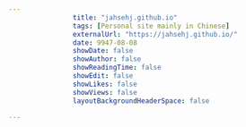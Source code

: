 ---
                title: "jahsehj.github.io"
                tags: [Personal site mainly in Chinese]
                externalUrl: "https://jahsehj.github.io/"
                date: 9947-08-08
                showDate: false
                showAuthor: false
                showReadingTime: false
                showEdit: false
                showLikes: false
                showViews: false
                layoutBackgroundHeaderSpace: false
                ---
